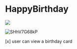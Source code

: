 # HappyBirthday




![](https://i.imgur.com/lQPIZF4.png)


![SHhV7G68kP](https://user-images.githubusercontent.com/79591114/147395322-487ace36-95b9-4453-a3d3-6f25ac168983.gif)


[x] user can view a birthday card
